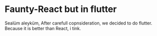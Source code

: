 # Faunty-React but in flutter
Sealüm aleyküm,
After carefull copnsideration, we decided to do flutter. Because it is better than React, i tink.
